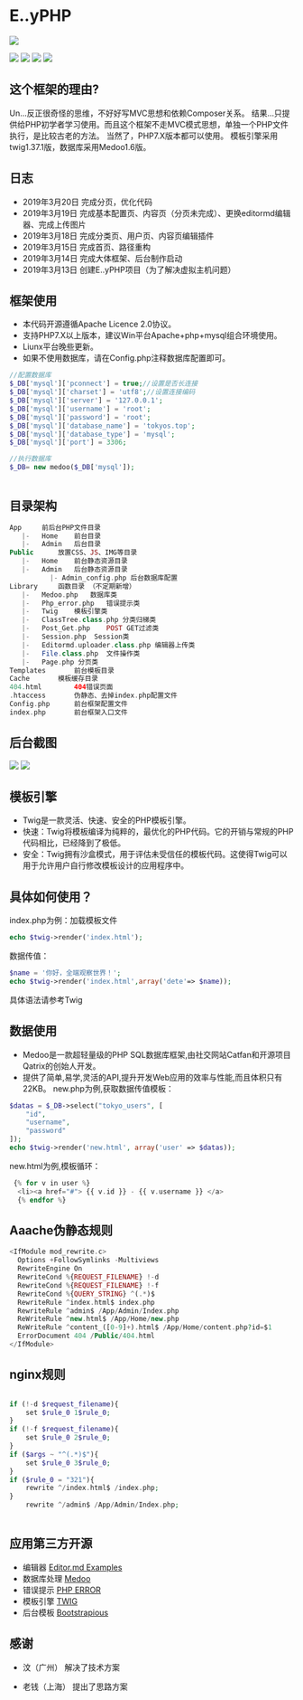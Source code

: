 

# E..yPHP

![](/Public/Uploads/logo.jpg)




[![](https://img.shields.io/badge/version-0.01-green.svg)](https://img.shields.io/badge/version-0.01-green.svg)
[![](https://img.shields.io/badge/php-7+-brightgreen.svg)](https://img.shields.io/badge/php-7+-brightgreen.svg)
[![](https://img.shields.io/badge/mysql-5+-orange.svg)](https://img.shields.io/badge/mysql-5+-orange.svg)
[![](https://img.shields.io/badge/license-Apache%202-blue.svg)](https://img.shields.io/badge/license-Apache%202-blue.svg)

## 这个框架的理由?

Un...反正很奇怪的思维，不好好写MVC思想和依赖Composer关系。
结果...只提供给PHP初学者学习使用。而且这个框架不走MVC模式思想，单独一个PHP文件执行，是比较古老的方法。
当然了，PHP7.X版本都可以使用。
模板引擎采用twig1.37.1版，数据库采用Medoo1.6版。


## 日志

- 2019年3月20日 完成分页，优化代码
- 2019年3月19日 完成基本配置页、内容页（分页未完成）、更换editormd编辑器、完成上传图片
- 2019年3月18日 完成分类页、用户页、内容页编辑插件
- 2019年3月15日 完成首页、路径重构
- 2019年3月14日 完成大体框架、后台制作启动
- 2019年3月13日 创建E..yPHP项目（为了解决虚拟主机问题）


## 框架使用

- 本代码开源遵循Apache Licence 2.0协议。
- 支持PHP7.X以上版本，建议Win平台Apache+php+mysql组合环境使用。
- Liunx平台晚些更新。
- 如果不使用数据库，请在Config.php注释数据库配置即可。
```php
//配置数据库
$_DB['mysql']['pconnect'] = true;//设置是否长连接
$_DB['mysql']['charset'] = 'utf8';//设置连接编码
$_DB['mysql']['server'] = '127.0.0.1';
$_DB['mysql']['username'] = 'root';
$_DB['mysql']['password'] = 'root';
$_DB['mysql']['database_name'] = 'tokyos.top';
$_DB['mysql']['database_type'] = 'mysql';
$_DB['mysql']['port'] = 3306;

//执行数据库
$_DB= new medoo($_DB['mysql']);                 
              
```

## 目录架构
```php
App		前后台PHP文件目录
   |-	Home	前台目录
   |-	Admin	后台目录
Public		放置CSS、JS、IMG等目录
   |-	Home	前台静态资源目录
   |-	Admin	后台静态资源目录
          |- Admin_config.php 后台数据库配置
Library		函数目录 （不定期新增）
   |-	Medoo.php	数据库类            
   |-	Php_error.php	错误提示类
   |-	Twig	模板引擎类
   |-	ClassTree.class.php	分类归梯类
   |-	Post_Get.php	POST GET过滤类
   |-   Session.php  Session类
   |-   Editormd.uploader.class.php 编辑器上传类
   |-   File.class.php  文件操作类
   |-   Page.php 分页类
Templates		前台模板目录
Cache		模板缓存目录
404.html		404错误页面
.htaccess		伪静态、去掉index.php配置文件
Config.php		前台框架配置文件
index.php		前台框架入口文件
```

## 后台截图

![](/Public/Uploads/1.png)
![](/Public/Uploads/2.png)

## 模板引擎
- Twig是一款灵活、快速、安全的PHP模板引擎。
- 快速：Twig将模板编译为纯粹的，最优化的PHP代码。它的开销与常规的PHP代码相比，已经降到了极低。
- 安全：Twig拥有沙盒模式，用于评估未受信任的模板代码。这使得Twig可以用于允许用户自行修改模板设计的应用程序中。

## 具体如何使用？

index.php为例：加载模板文件
```php
echo $twig->render('index.html');  
```
数据传值：
```php
$name = '你好，全端观察世界！';
echo $twig->render('index.html',array('dete'=> $name));
```
具体语法请参考Twig

## 数据使用

- Medoo是一款超轻量级的PHP SQL数据库框架,由社交网站Catfan和开源项目Qatrix的创始人开发。
- 提供了简单,易学,灵活的API,提升开发Web应用的效率与性能,而且体积只有22KB。
new.php为例,获取数据传值模板：
```php
$datas = $_DB->select("tokyo_users", [
    "id",
    "username",
    "password"
]);
echo $twig->render('new.html', array('user' => $datas));       
```
new.html为例,模板循环：
```php
 {% for v in user %}
  <li><a href="#"> {{ v.id }} - {{ v.username }} </a>
  {% endfor %}            
```

## Aaache伪静态规则
```php
<IfModule mod_rewrite.c>
  Options +FollowSymlinks -Multiviews
  RewriteEngine On
  RewriteCond %{REQUEST_FILENAME} !-d
  RewriteCond %{REQUEST_FILENAME} !-f
  RewriteCond %{QUERY_STRING} ^(.*)$
  RewriteRule ^index.html$ index.php
  RewriteRule ^admin$ /App/Admin/Index.php
  ReWriteRule ^new.html$ /App/Home/new.php
  ReWriteRule ^content_([0-9]+).html$ /App/Home/content.php?id=$1
  ErrorDocument 404 /Public/404.html
</IfModule>          
```

## nginx规则
```php

if (!-d $request_filename){
	set $rule_0 1$rule_0;
}
if (!-f $request_filename){
	set $rule_0 2$rule_0;
}
if ($args ~ "^(.*)$"){
	set $rule_0 3$rule_0;
}
if ($rule_0 = "321"){
	rewrite ^/index.html$ /index.php;
}
	rewrite ^/admin$ /App/Admin/Index.php;
      
```

## 应用第三方开源

- 编辑器 [Editor.md Examples][1]   
- 数据库处理 [Medoo][2] 
- 错误提示 [PHP ERROR][3]
- 模板引擎 [TWIG][4]
- 后台模板 [Bootstrapious][5]

## 感谢

- 汶（广州）   解决了技术方案
- 老钱（上海） 提出了思路方案


  [1]: http://pandao.github.io/editor.md/examples/
  [2]: https://medoo.lvtao.net/
  [3]: https://github.com/JosephLenton/PHP-Error
  [4]: https://twig.symfony.com/
  [5]: https://bootstrapious.com/p/bootstrap-4-dark-admin-premium
